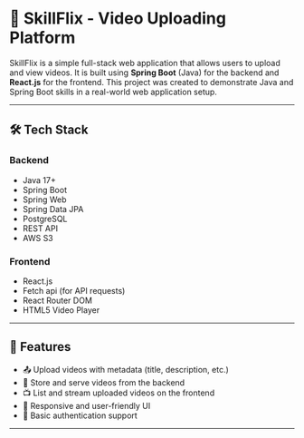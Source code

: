 # 🎥 SkillFlix - Video Uploading Platform

SkillFlix is a simple full-stack web application that allows users to upload and view videos. It is built using **Spring Boot** (Java) for the backend and **React.js** for the frontend. This project was created to demonstrate Java and Spring Boot skills in a real-world web application setup.

---

## 🛠️ Tech Stack

### Backend
- Java 17+
- Spring Boot
- Spring Web
- Spring Data JPA
- PostgreSQL
- REST API
- AWS S3

### Frontend
- React.js 
- Fetch api (for API requests)
- React Router DOM
- HTML5 Video Player

---

## 🚀 Features

- 📤 Upload videos with metadata (title, description, etc.)
- 📂 Store and serve videos from the backend
- 📺 List and stream uploaded videos on the frontend
- 📱 Responsive and user-friendly UI
- 🔐 Basic authentication support

---


